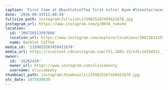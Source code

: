 ```yaml
---
caption: 'First time at @backlotcoffee first nitro! #yum #lovestarraceclub'
date: '2016-09-15T11:40:39'
fullsize_path: instagram\fullsize\1339825267459421670.jpg
instagram_url: https://www.instagram.com/p/BKYA_toAvXm
location:
  id: '300720313597606'
  location_url: https://www.instagram.com/explore/locations/300720313597606
  name: Backlot Coffee
media_id: '1339825267459421670'
media_url: https://scontent.cdninstagram.com/t51.2885-15/e35/14294931_1600166076953740_38154736_n.jpg?ig_cache_key=MTMzOTgyNTI2NzQ1OTQyMTY3MA%3D%3D.2
owner:
  id: '16262439'
  owner_url: https://www.instagram.com/oliviabeaty
  username: oliviabeaty
thumbnail_path: instagram\thumbnails\1339825267459421670.jpg
utc_date: 1473939639
---
```

